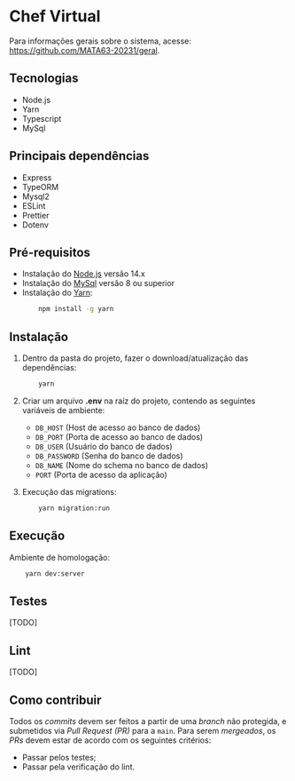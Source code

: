 # Chef Virtual

Para informações gerais sobre o sistema, acesse: https://github.com/MATA63-20231/geral.

## Tecnologias
* Node.js
* Yarn
* Typescript
* MySql

## Principais dependências
* Express
* TypeORM
* Mysql2
* ESLint
* Prettier
* Dotenv

## Pré-requisitos
* Instalação do [Node.js](https://nodejs.org/en/download) versão 14.x
* Instalação do [MySql](https://www.mysql.com/downloads/) versão 8 ou superior
* Instalação do [Yarn](https://yarnpkg.com/):
   ```bash
       npm install -g yarn
   ```

## Instalação
1. Dentro da pasta do projeto, fazer o download/atualização das dependências:
   ```bash
       yarn
   ```

2. Criar um arquivo **.env** na raíz do projeto, contendo as seguintes variáveis de ambiente:
    * `DB_HOST` (Host de acesso ao banco de dados)
    * `DB_PORT` (Porta de acesso ao banco de dados)
    * `DB_USER` (Usuário do banco de dados)
    * `DB_PASSWORD` (Senha do banco de dados)
    * `DB_NAME` (Nome do schema no banco de dados)
    * `PORT` (Porta de acesso da aplicação)

4. Execução das migrations:
   ```bash
       yarn migration:run
   ```

## Execução
Ambiente de homologação:
```bash
    yarn dev:server
```

## Testes
[TODO]

## Lint
[TODO]

## Como contribuir
Todos os _commits_ devem ser feitos a partir de uma _branch_ não protegida, e submetidos via _Pull Request (PR)_ para a `main`. Para serem _mergeados_, os _PRs_ devem estar de acordo com os seguintes critérios:

- Passar pelos testes;
- Passar pela verificação do lint.
